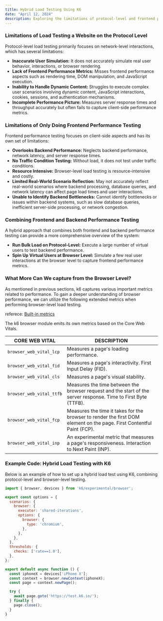 ```yaml
---
title: Hybrid Load Testing Using K6
date: "April 12, 2024"
description: Exploring the limitations of protocol-level and frontend performance testing, and introducing a hybrid approach using K6.
---
```


### Limitations of Load Testing a Website on the Protocol Level

Protocol-level load testing primarily focuses on network-level interactions, which has several limitations:

- **Inaccurate User Simulation:** It does not accurately simulate real user behavior, interactions, or browser rendering.
- **Lack of Frontend Performance Metrics:** Misses frontend performance aspects such as rendering time, DOM manipulation, and JavaScript execution.
- **Inability to Handle Dynamic Content:** Struggles to execute complex user scenarios involving dynamic content, JavaScript interactions, cookies, sessions, and authentication mechanisms.
- **Incomplete Performance Picture:** Measures server response times and throughput accurately but often fails to capture client-side performance metrics.

### Limitations of Only Doing Frontend Performance Testing

Frontend performance testing focuses on client-side aspects and has its own set of limitations:

- **Overlooks Backend Performance:** Neglects backend performance, network latency, and server response times.
- **No Traffic Condition Testing:** Without load, it does not test under traffic conditions.
- **Resource Intensive:** Browser-level load testing is resource-intensive and costly.
- **Limited Real-World Scenario Reflection:** May not accurately reflect real-world scenarios where backend processing, database queries, and network latency can affect page load times and user interactions.
- **Unable to Identify Backend Bottlenecks:** Cannot identify bottlenecks or issues within backend systems, such as slow database queries, inefficient server-side processing, or network congestion.

### Combining Frontend and Backend Performance Testing

A hybrid approach that combines both frontend and backend performance testing can provide a more comprehensive overview of the system:

- **Run Bulk Load on Protocol-Level:** Execute a large number of virtual users to test backend performance.
- **Spin Up Virtual Users at Browser Level:** Simulate a few real user interactions at the browser level to capture frontend performance metrics.

### What More Can We capture from the Browser Level?

As mentioned in previous sections, k6 captures various important metrics related to performance. To gain a deeper understanding of browser performance, we can utilize the following extended metrics when performing browser-level load testing.

referece: [Built-in metrics](https://k6.io/docs/using-k6/metrics/reference/#browser)

The k6 browser module emits its own metrics based on the Core Web Vitals.

| **CORE WEB VITAL**       | **DESCRIPTION**                                                                 |
|--------------------------|---------------------------------------------------------------------------------|
| `browser_web_vital_lcp`  | Measures a page's loading performance.                                          |
| `browser_web_vital_fid`  | Measures a page's interactivity. First Input Delay (FID).                       |
| `browser_web_vital_cls`  | Measures a page's visual stability.                                             |
| `browser_web_vital_ttfb` | Measures the time between the browser request and the start of the server response. Time to First Byte (TTFB). |
| `browser_web_vital_fcp`  | Measures the time it takes for the browser to render the first DOM element on the page. First Contentful Paint (FCP). |
| `browser_web_vital_inp`  | An experimental metric that measures a page's responsiveness. Interaction to Next Paint (INP). |

### Example Code: Hybrid Load Testing with K6

Below is an example of how to set up a hybrid load test using K6, combining protocol-level and browser-level testing.

```javascript
import { browser, devices } from 'k6/experimental/browser';

export const options = {
  scenarios: {
    browser: {
      executor: 'shared-iterations',
      options: {
        browser: {
          type: 'chromium',
        },
      },
    },
  },
  thresholds: {
    checks: ['rate==1.0'],
  },
};

export default async function () {
  const iphoneX = devices['iPhone X'];
  const context = browser.newContext(iphoneX);
  const page = context.newPage();

  try {
    await page.goto('https://test.k6.io/');
  } finally {
    page.close();
  }
}